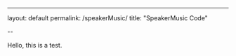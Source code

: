 ---
layout: default
permalink: /speakerMusic/
title: "SpeakerMusic Code"

--

Hello, this is a test.

<div><p><?php include('speakerMusic.ino'); ?></p></div>
